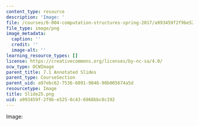 ```yaml
---
content_type: resource
description: 'Image: '
file: /courses/6-004-computation-structures-spring-2017/a993459f2f9be5250c436968bbc8c192_Slide25.png
file_type: image/png
image_metadata:
  caption: ''
  credit: ''
  image-alt: ''
learning_resource_types: []
license: https://creativecommons.org/licenses/by-nc-sa/4.0/
ocw_type: OCWImage
parent_title: 7.1 Annotated Slides
parent_type: CourseSection
parent_uid: a97ebc62-7536-6091-9846-90b005674a5d
resourcetype: Image
title: Slide25.png
uid: a993459f-2f9b-e525-0c43-6968bbc8c192
---
```

Image: 